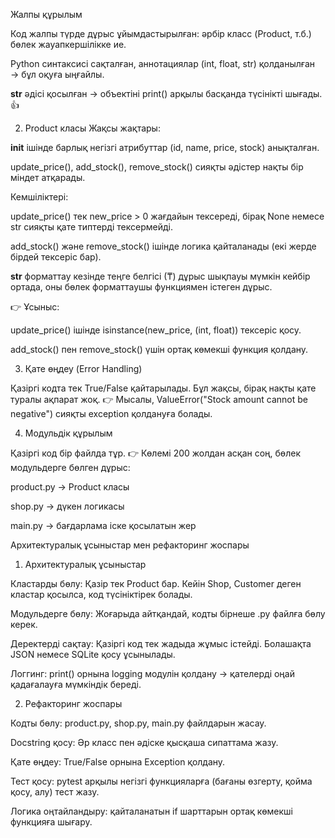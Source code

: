 Жалпы құрылым

Код жалпы түрде дұрыс ұйымдастырылған: әрбір класс (Product, т.б.) бөлек жауапкершілікке ие.

Python синтаксисі сақталған, аннотациялар (int, float, str) қолданылған → бұл оқуға ыңғайлы.

__str__ әдісі қосылған → объектіні print() арқылы басқанда түсінікті шығады. 👍

2. Product класы
Жақсы жақтары:

__init__ ішінде барлық негізгі атрибуттар (id, name, price, stock) анықталған.

update_price(), add_stock(), remove_stock() сияқты әдістер нақты бір міндет атқарады.

Кемшіліктері:

update_price() тек new_price > 0 жағдайын тексереді, бірақ None немесе str сияқты қате типтерді тексермейді.

add_stock() және remove_stock() ішінде логика қайталанады (екі жерде бірдей тексеріс бар).

__str__ форматтау кезінде теңге белгісі (₸) дұрыс шықпауы мүмкін кейбір ортада, оны бөлек форматтаушы функциямен істеген дұрыс.

👉 Ұсыныс:

update_price() ішінде isinstance(new_price, (int, float)) тексеріс қосу.

add_stock() пен remove_stock() үшін ортақ көмекші функция қолдану.

3. Қате өңдеу (Error Handling)

Қазіргі кодта тек True/False қайтарылады. Бұл жақсы, бірақ нақты қате туралы ақпарат жоқ.
👉 Мысалы, ValueError("Stock amount cannot be negative") сияқты exception қолдануға болады.

4. Модульдік құрылым

Қазіргі код бір файлда тұр.
👉 Көлемі 200 жолдан асқан соң, бөлек модульдерге бөлген дұрыс:

product.py → Product класы

shop.py → дүкен логикасы

main.py → бағдарлама іске қосылатын жер

Архитектуралық ұсыныстар мен рефакторинг жоспары
1. Архитектуралық ұсыныстар

Кластарды бөлу: Қазір тек Product бар. Кейін Shop, Customer деген кластар қосылса, код түсініктірек болады.

Модульдерге бөлу: Жоғарыда айтқандай, кодты бірнеше .py файлға бөлу керек.

Деректерді сақтау: Қазіргі код тек жадыда жұмыс істейді. Болашақта JSON немесе SQLite қосу ұсынылады.

Логгинг: print() орнына logging модулін қолдану → қателерді оңай қадағалауға мүмкіндік береді.

2. Рефакторинг жоспары

Кодты бөлу: product.py, shop.py, main.py файлдарын жасау.

Docstring қосу: Әр класс пен әдіске қысқаша сипаттама жазу.

Қате өңдеу: True/False орнына Exception қолдану.

Тест қосу: pytest арқылы негізгі функцияларға (бағаны өзгерту, қойма қосу, алу) тест жазу.

Логика оңтайландыру: қайталанатын if шарттарын ортақ көмекші функцияға шығару.
